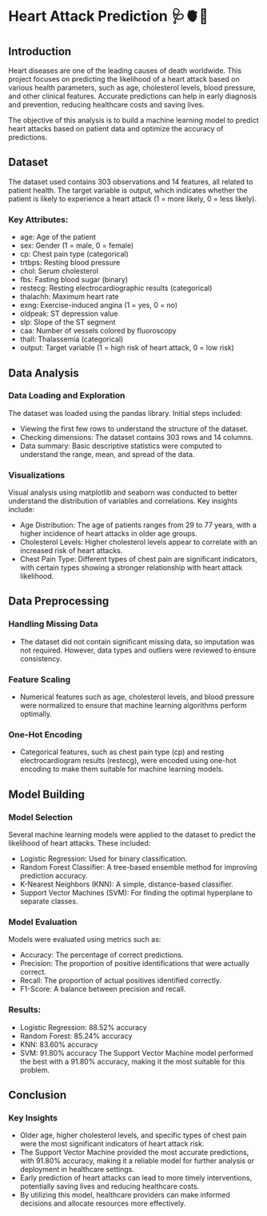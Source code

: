# Heart Attack Prediction 🩺🫀📶
## Introduction
Heart diseases are one of the leading causes of death worldwide. This project focuses on predicting the likelihood of a heart attack based on various health parameters, such as age, cholesterol levels, blood pressure, and other clinical features. Accurate predictions can help in early diagnosis and prevention, reducing healthcare costs and saving lives.

The objective of this analysis is to build a machine learning model to predict heart attacks based on patient data and optimize the accuracy of predictions.
## Dataset
The dataset used contains 303 observations and 14 features, all related to patient health. The target variable is output, which indicates whether the patient is likely to experience a heart attack (1 = more likely, 0 = less likely).

### Key Attributes:
- age: Age of the patient
- sex: Gender (1 = male, 0 = female)
- cp: Chest pain type (categorical)
- trtbps: Resting blood pressure
- chol: Serum cholesterol
- fbs: Fasting blood sugar (binary)
- restecg: Resting electrocardiographic results (categorical)
- thalachh: Maximum heart rate
- exng: Exercise-induced angina (1 = yes, 0 = no)
- oldpeak: ST depression value
- slp: Slope of the ST segment
- caa: Number of vessels colored by fluoroscopy
- thall: Thalassemia (categorical)
- output: Target variable (1 = high risk of heart attack, 0 = low risk)
## Data Analysis
### Data Loading and Exploration
The dataset was loaded using the pandas library. Initial steps included:

- Viewing the first few rows to understand the structure of the dataset.
- Checking dimensions: The dataset contains 303 rows and 14 columns.
- Data summary: Basic descriptive statistics were computed to understand the range, mean, and spread of the data.
### Visualizations
Visual analysis using matplotlib and seaborn was conducted to better understand the distribution of variables and correlations. Key insights include:

- Age Distribution: The age of patients ranges from 29 to 77 years, with a higher incidence of heart attacks in older age groups.
- Cholesterol Levels: Higher cholesterol levels appear to correlate with an increased risk of heart attacks.
- Chest Pain Type: Different types of chest pain are significant indicators, with certain types showing a stronger relationship with heart attack likelihood.
## Data Preprocessing
### Handling Missing Data
- The dataset did not contain significant missing data, so imputation was not required. However, data types and outliers were reviewed to ensure consistency.

### Feature Scaling
- Numerical features such as age, cholesterol levels, and blood pressure were normalized to ensure that machine learning algorithms perform optimally.

### One-Hot Encoding
- Categorical features, such as chest pain type (cp) and resting electrocardiogram results (restecg), were encoded using one-hot encoding to make them suitable for machine learning models.
## Model Building
### Model Selection
Several machine learning models were applied to the dataset to predict the likelihood of heart attacks. These included:

- Logistic Regression: Used for binary classification.
- Random Forest Classifier: A tree-based ensemble method for improving prediction accuracy.
- K-Nearest Neighbors (KNN): A simple, distance-based classifier.
- Support Vector Machines (SVM): For finding the optimal hyperplane to separate classes.
### Model Evaluation
Models were evaluated using metrics such as:

- Accuracy: The percentage of correct predictions.
- Precision: The proportion of positive identifications that were actually correct.
- Recall: The proportion of actual positives identified correctly.
- F1-Score: A balance between precision and recall.
### Results:
- Logistic Regression: 88.52% accuracy
- Random Forest: 85.24% accuracy
- KNN: 83.60% accuracy
- SVM: 91.80% accuracy
The Support Vector Machine model performed the best with a 91.80% accuracy, making it the most suitable for this problem.
## Conclusion
### Key Insights
- Older age, higher cholesterol levels, and specific types of chest pain were the most significant indicators of heart attack risk.
- The Support Vector Machine provided the most accurate predictions, with 91.80% accuracy, making it a reliable model for further analysis or deployment in healthcare settings.
- Early prediction of heart attacks can lead to more timely interventions, potentially saving lives and reducing healthcare costs.
- By utilizing this model, healthcare providers can make informed decisions and allocate resources more effectively.
